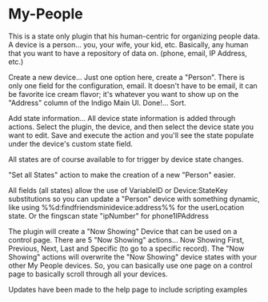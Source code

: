 # My-People
 This is a state only plugin that his human-centric for organizing people data.
 A device is a person... you, your wife, your kid, etc.  Basically, any human that you want
 to have a repository of data on.  (phone, email, IP Address, etc.)
 
 Create a new device...
 Just one option here, create a "Person".  There is only one field for the configuration,
 email.  It doesn't have to be email, it can be favorite ice cream flavor; it's whatever you 
 want to show up on the "Address" column of the Indigo Main UI.
 Done!... Sort.
 
 Add state information...
 All device state information is added through actions.  Select the plugin, the device, 
 and then select the device state you want to edit.  Save and execute the action and you'll 
 see the state populate under the device's custom state field.
 
 All states are of course available to for trigger by device state changes.
 
"Set all States" action to make the creation of a new "Person" easier.
 
 All fields (all states) allow the use of VariableID or Device:StateKey substitutions so you can 
 update a "Person" device with something dynamic, like using %%d:findfriendsminidevice:address%%
 for the userLocation state.
 Or the fingscan state "ipNumber" for phone1IPAddress
 
 The plugin will create a "Now Showing" Device that can be used on a control page.
 There are 5 "Now Showing" actions... Now Showing First, Previous, Next, Last and Specific (to go to a specific record).
 The "Now Showing" actions will overwrite the  "Now Showing" device states with your other My People devices.
 So, you can basically use one page on a control page to basically scroll through all your devices.
 
 Updates have been made to the help page to include scripting examples